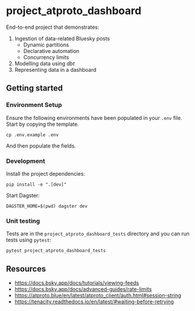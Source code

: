 # project_atproto_dashboard

End-to-end project that demonstrates:

1. Ingestion of data-related Bluesky posts
   - Dynamic partitions
   - Declarative automation
   - Concurrency limits
2. Modelling data using _dbt_
3. Representing data in a dashboard

## Getting started

### Environment Setup

Ensure the following environments have been populated in your `.env` file. Start by copying the
template.

```
cp .env.example .env
```

And then populate the fields.

### Development

Install the project dependencies:

    pip install -e ".[dev]"

Start Dagster:

    DAGSTER_HOME=$(pwd) dagster dev

### Unit testing

Tests are in the `project_atproto_dashboard_tests` directory and you can run tests using `pytest`:

    pytest project_atproto_dashboard_tests

## Resources

- https://docs.bsky.app/docs/tutorials/viewing-feeds
- https://docs.bsky.app/docs/advanced-guides/rate-limits
- https://atproto.blue/en/latest/atproto_client/auth.html#session-string
- https://tenacity.readthedocs.io/en/latest/#waiting-before-retrying
